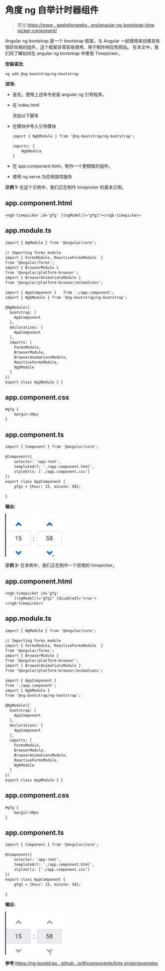 # 角度 ng 自举计时器组件

> 原文:[https://www . geeksforgeeks . org/angular-ng-bootstrap-time picker-component/](https://www.geeksforgeeks.org/angular-ng-bootstrap-timepicker-component/)

Angular ng bootstrap 是一个 bootstrap 框架，与 Angular 一起使用来创建具有很好风格的组件，这个框架非常容易使用，用于制作响应性网站。
在本文中，我们将了解如何在 angular ng bootstrap 中使用 Timepicker。

**安装语法:**

```
ng add @ng-bootstrap/ng-bootstrap
```

**进场:**

*   首先，使用上述命令安装 angular ng 引导程序。
*   在 index.html

    > <link href="”https://maxcdn.bootstrapcdn.com/bootstrap/4.0.0/css/bootstrap.min.css”" rel="”stylesheet”">

    添加以下脚本
*   在模块中导入引导模块

    ```
    import { NgbModule } from '@ng-bootstrap/ng-bootstrap';

    imports: [ 
        NgbModule 
    ]

    ```

*   在 app.component.html，制作一个更精致的组件。
*   使用 ng serve 为应用提供服务

**示例 1:** 在这个示例中，我们正在制作 timepicker 的基本示例。

## app.component.html

```
<ngb-timepicker id='gfg' [(ngModel)]="gfg1"></ngb-timepicker>
```

## app.module.ts

```
import { NgModule } from '@angular/core';

// Importing forms module
import { FormsModule, ReactiveFormsModule  }
from '@angular/forms';
import { BrowserModule } 
from '@angular/platform-browser';
import { BrowserAnimationsModule } 
from '@angular/platform-browser/animations';

import { AppComponent }   from './app.component';
import { NgbModule } from '@ng-bootstrap/ng-bootstrap';

@NgModule({
  bootstrap: [
    AppComponent
  ],
  declarations: [
    AppComponent
  ],
  imports: [
    FormsModule,
    BrowserModule,
    BrowserAnimationsModule,
    ReactiveFormsModule,
    NgbModule
  ]
})
export class AppModule { }
```

## app.component.css

```
#gfg {
    margin:40px
}
```

## app.component.ts

```
import { Component } from '@angular/core';

@Component({
    selector: 'app-root',
    templateUrl: './app.component.html',
    styleUrls: ['./app.component.css']
})
export class AppComponent {
    gfg1 = {hour: 15, minute: 58};

}
```

**输出:**

![](img/69b0e21fa20412a9e4e75be8ce2ca02c.png)

**示例 2:** 在本例中，我们正在制作一个禁用的 timepicker。

## app.component.html

```
<ngb-timepicker id='gfg' 
    [(ngModel)]="gfg1" [disabled]='true'>
</ngb-timepicker>
```

## app.module.ts

```
import { NgModule } from '@angular/core';

// Importing forms module
import { FormsModule, ReactiveFormsModule  }
from '@angular/forms';
import { BrowserModule } 
from '@angular/platform-browser';
import { BrowserAnimationsModule }
from '@angular/platform-browser/animations';

import { AppComponent } 
from './app.component';
import { NgbModule }
from '@ng-bootstrap/ng-bootstrap';

@NgModule({
  bootstrap: [
    AppComponent
  ],
  declarations: [
    AppComponent
  ],
  imports: [
    FormsModule,
    BrowserModule,
    BrowserAnimationsModule,
    ReactiveFormsModule,
    NgbModule
  ]
})
export class AppModule { }
```

## app.component.css

```
#gfg {
    margin:40px
}
```

## app.component.ts

```
import { Component } from '@angular/core';

@Component({
    selector: 'app-root',
    templateUrl: './app.component.html',
    styleUrls: ['./app.component.css']
})
export class AppComponent {
    gfg1 = {hour: 15, minute: 58};

}
```

**输出:**

![](img/0cbb258ff5c08801421403f2e84518a3.png)

**参考:**[https://ng-bootstrap . github . io/#/components/time picker/examples](https://ng-bootstrap.github.io/#/components/timepicker/examples)